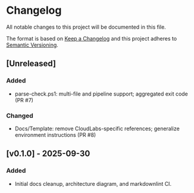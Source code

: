# Changelog

All notable changes to this project will be documented in this file.

The format is based on [Keep a Changelog](https://keepachangelog.com/) and this project adheres to [Semantic Versioning](https://semver.org/).

## [Unreleased]

### Added

- parse-check.ps1: multi-file and pipeline support; aggregated exit code (PR #7)

### Changed

- Docs/Template: remove CloudLabs-specific references; generalize environment instructions (PR #8)

## [v0.1.0] - 2025-09-30

### Added

- Initial docs cleanup, architecture diagram, and markdownlint CI.
